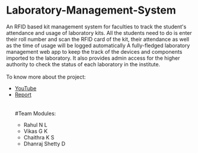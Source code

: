 # Laboratory-Management-System
An RFID based kit management system for faculties to track the student's attendance and usage of laboratory kits. All the students need to do is enter their roll number and scan the RFID card of the kit, their attendance as well as the time of usage will be logged automatically   A fully-fledged laboratory management web app to keep the track of the devices and components imported to the laboratory. It also provides admin access for the higher authority to check the status of each laboratory in the institute.
<br><br>
To know more about the project: <ul>
  <li><a href="https://youtu.be/3Qivmbk53hg">YouTube </a></li>
  <li><a href="https://drive.google.com/file/d/11pUrGhiDelIp2yaZlL-e9tyVog8geIhR/view">Report </a></li>
<br><br>
#Team Modules:
  <ul>
    <li>Rahul N L</li>
    <li>Vikas G K</li>
    <li>Chaithra K S</li>
    <li> Dhanraj Shetty D</li>
  </ul>
